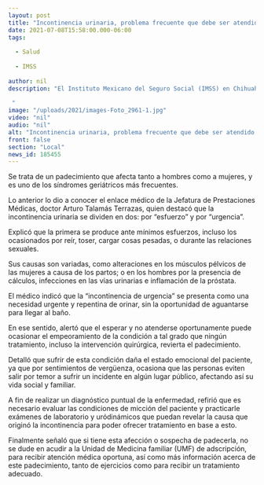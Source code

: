 ```yaml
---
layout: post
title: "Incontinencia urinaria, problema frecuente que debe ser atendido de inmediato -  IMSS Chihuahua."
date: 2021-07-08T15:58:00.000-06:00
tags:
  
  - Salud
  
  - IMSS
  
author: nil
description: "El Instituto Mexicano del Seguro Social (IMSS) en Chihuahua, a través de la Jefatura de Prestaciones Médicas, advirtió de los problemas de la llamada “incontinencia urinaria”, la cual está asociada con el deterioro neurológico, inflamación de la uretra, entre otros aspectos.  "
image: "/uploads/2021/images-Foto_2961-1.jpg"
video: "nil"
audio: "nil"
alt: "Incontinencia urinaria, problema frecuente que debe ser atendido de inmediato -  IMSS Chihuahua."
front: false
section: "Local"
news_id: 185455
---
```


Se trata de un padecimiento que afecta tanto a hombres como a mujeres, y es uno de los síndromes geriátricos más frecuentes.

Lo anterior lo dio a conocer el enlace médico de la Jefatura de Prestaciones Médicas, doctor Arturo Talamás Terrazas, quien destacó que la incontinencia urinaria se dividen en dos: por “esfuerzo” y por “urgencia”.

Explicó que la primera se produce ante mínimos esfuerzos, incluso los ocasionados por reír, toser, cargar cosas pesadas, o durante las relaciones sexuales. 

Sus causas son variadas, como alteraciones en los músculos pélvicos de las mujeres a causa de los partos; o en los hombres por la presencia de cálculos, infecciones en las vías urinarias e inflamación de la próstata. 

El médico indicó que la “incontinencia de urgencia” se presenta como una necesidad urgente y repentina de orinar, sin la oportunidad de aguantarse para llegar al baño.

En ese sentido, alertó que el esperar y no atenderse oportunamente puede ocasionar el empeoramiento de la condición a tal grado que ningún tratamiento, incluso la intervención quirúrgica, revierta el padecimiento. 

Detalló que sufrir de esta condición daña el estado emocional del paciente, ya que por sentimientos de vergüenza, ocasiona que las personas eviten salir por temor a sufrir un incidente en algún lugar público, afectando así su vida social y familiar.

A fin de realizar un diagnóstico puntual de la enfermedad, refirió que es necesario evaluar las condiciones de micción del paciente y practicarle exámenes de laboratorio y uródinámicos que puedan revelar la causa que originó la incontinencia para poder ofrecer tratamiento en base a esto.

Finalmente señaló que si tiene esta afección o sospecha de padecerla, no se dude en acudir a la Unidad de Medicina familiar (UMF) de adscripción, para recibir atención médica oportuna, así como más información acerca de este padecimiento, tanto de ejercicios como para recibir un tratamiento adecuado.
